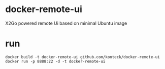 # docker-remote-ui
X2Go powered remote Ui based on minimal Ubuntu image

# run
```
docker build -t docker-remote-ui github.com/konteck/docker-remote-ui
docker run -p 8888:22 -d -t docker-remote-ui
```
